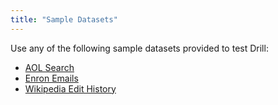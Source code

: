 ```yaml
---
title: "Sample Datasets"
---
```

Use any of the following sample datasets provided to test Drill:

  * [AOL Search](/confluence/display/DRILL/AOL+Search)
  * [Enron Emails](/confluence/display/DRILL/Enron+Emails)
  * [Wikipedia Edit History](/confluence/display/DRILL/Wikipedia+Edit+History)


